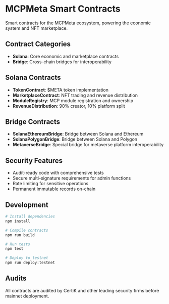 # MCPMeta Smart Contracts

Smart contracts for the MCPMeta ecosystem, powering the economic system and NFT marketplace.

## Contract Categories

- **Solana**: Core economic and marketplace contracts
- **Bridge**: Cross-chain bridges for interoperability

## Solana Contracts

- **TokenContract**: $META token implementation
- **MarketplaceContract**: NFT trading and revenue distribution
- **ModuleRegistry**: MCP module registration and ownership
- **RevenueDistribution**: 90% creator, 10% platform split

## Bridge Contracts

- **SolanaEthereumBridge**: Bridge between Solana and Ethereum
- **SolanaPolygonBridge**: Bridge between Solana and Polygon
- **MetaverseBridge**: Special bridge for metaverse platform interoperability

## Security Features

- Audit-ready code with comprehensive tests
- Secure multi-signature requirements for admin functions
- Rate limiting for sensitive operations
- Permanent immutable records on-chain

## Development

```bash
# Install dependencies
npm install

# Compile contracts
npm run build

# Run tests
npm test

# Deploy to testnet
npm run deploy:testnet
```

## Audits

All contracts are audited by CertiK and other leading security firms before mainnet deployment. 